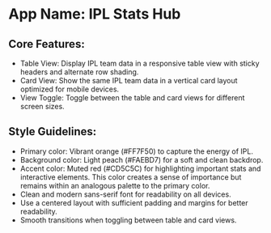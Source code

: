 # **App Name**: IPL Stats Hub

## Core Features:

- Table View: Display IPL team data in a responsive table view with sticky headers and alternate row shading.
- Card View: Show the same IPL team data in a vertical card layout optimized for mobile devices.
- View Toggle: Toggle between the table and card views for different screen sizes.

## Style Guidelines:

- Primary color: Vibrant orange (#FF7F50) to capture the energy of IPL.
- Background color: Light peach (#FAEBD7) for a soft and clean backdrop.
- Accent color: Muted red (#CD5C5C) for highlighting important stats and interactive elements. This color creates a sense of importance but remains within an analogous palette to the primary color.
- Clean and modern sans-serif font for readability on all devices.
- Use a centered layout with sufficient padding and margins for better readability.
- Smooth transitions when toggling between table and card views.